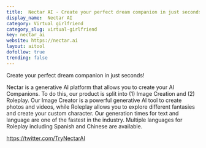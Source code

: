 ```yaml
---
title:  Nectar AI - Create your perfect dream companion in just seconds!
display_name:  Nectar AI
category: Virtual girlfriend
category_slug: virtual-girlfriend
key: nectar_ai
website: https://nectar.ai
layout: aitool
dofollow: true
trending: false
---
```


Create your perfect dream companion in just seconds!

Nectar is a generative AI platform that allows you to create your AI Companions. To do this, our product is split into (1) Image Creation and (2) Roleplay.
Our Image Creator is a powerful generative AI tool to create photos and videos, while Roleplay allows you to explore different fantasies and create your custom character. Our generation times for text and language are one of the fastest in the industry. Multiple languages for Roleplay including Spanish and Chinese are available.


https://twitter.com/TryNectarAI
